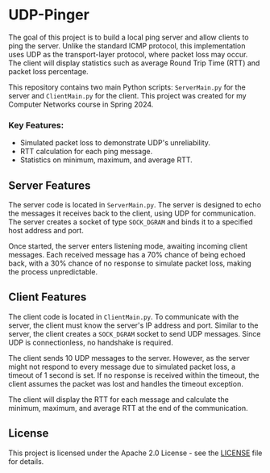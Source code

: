 #  UDP-Pinger

The goal of this project is to build a local ping server and allow clients to ping the server. Unlike the standard ICMP protocol, this implementation uses UDP as the transport-layer protocol, where packet loss may occur. The client will display statistics such as average Round Trip Time (RTT) and packet loss percentage.

This repository contains two main Python scripts: `ServerMain.py` for the server and `ClientMain.py` for the client. This project was created for my Computer Networks course in Spring 2024.

### Key Features:
- Simulated packet loss to demonstrate UDP's unreliability.
- RTT calculation for each ping message.
- Statistics on minimum, maximum, and average RTT.


## Server Features

The server code is located in `ServerMain.py`. The server is designed to echo the messages it receives back to the client, using UDP for communication. The server creates a socket of type `SOCK_DGRAM` and binds it to a specified host address and port. 

Once started, the server enters listening mode, awaiting incoming client messages. Each received message has a 70% chance of being echoed back, with a 30% chance of no response to simulate packet loss, making the process unpredictable.


## Client Features

The client code is located in `ClientMain.py`. To communicate with the server, the client must know the server's IP address and port. Similar to the server, the client creates a `SOCK_DGRAM` socket to send UDP messages. Since UDP is connectionless, no handshake is required.

The client sends 10 UDP messages to the server. However, as the server might not respond to every message due to simulated packet loss, a timeout of 1 second is set. If no response is received within the timeout, the client assumes the packet was lost and handles the timeout exception.

The client will display the RTT for each message and calculate the minimum, maximum, and average RTT at the end of the communication.


## License
This project is licensed under the Apache 2.0 License - see the [LICENSE](LICENSE) file for details.
